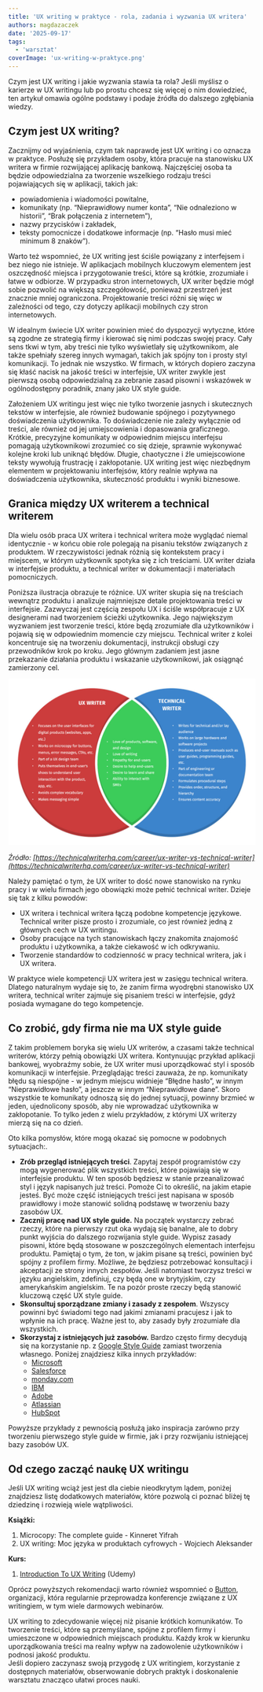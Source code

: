 ```yaml
---
title: 'UX writing w praktyce - rola, zadania i wyzwania UX writera'
authors: magdazaczek
date: '2025-09-17'
tags:
  - 'warsztat'
coverImage: 'ux-writing-w-praktyce.png'
---
```


Czym jest UX writing i jakie wyzwania stawia ta rola? Jeśli myślisz o karierze w
UX writingu lub po prostu chcesz się więcej o nim dowiedzieć, ten artykuł omawia
ogólne podstawy i podaje źródła do dalszego zgłębiania wiedzy.

<!--truncate-->

## Czym jest UX writing?

Zacznijmy od wyjaśnienia, czym tak naprawdę jest UX writing i co oznacza w
praktyce. Posłużę się przykładem osoby, która pracuje na stanowisku UX writera w
firmie rozwijającej aplikację bankową. Najczęściej osoba ta będzie
odpowiedzialna za tworzenie wszelkiego rodzaju treści pojawiających się w
aplikacji, takich jak:

- powiadomienia i wiadomości powitalne,
- komunikaty (np. “Nieprawidłowy numer konta”, “Nie odnaleziono w historii”,
  “Brak połączenia z internetem”),
- nazwy przycisków i zakładek,
- teksty pomocnicze i dodatkowe informacje (np. “Hasło musi mieć minimum 8
  znaków”).

Warto też wspomnieć, że UX writing jest ściśle powiązany z interfejsem i bez
niego nie istnieje. W aplikacjach mobilnych kluczowym elementem jest oszczędność
miejsca i przygotowanie treści, które są krótkie, zrozumiałe i łatwe w odbiorze.
W przypadku stron internetowych, UX writer będzie mógł sobie pozwolić na większą
szczegółowość, ponieważ przestrzeń jest znacznie mniej ograniczona.
Projektowanie treści różni się więc w zależności od tego, czy dotyczy aplikacji
mobilnych czy stron internetowych.

W idealnym świecie UX writer powinien mieć do dyspozycji wytyczne, które są
zgodne ze strategią firmy i kierować się nimi podczas swojej pracy. Cały sens
tkwi w tym, aby treści nie tylko wyświetlały się użytkownikom, ale także
spełniały szereg innych wymagań, takich jak spójny ton i prosty styl
komunikacji. To jednak nie wszystko. W firmach, w których dopiero zaczyna się
kłaść nacisk na jakość treści w interfejsie, UX writer zwykle jest pierwszą
osobą odpowiedzialną za zebranie zasad pisowni i wskazówek w ogólnodostępny
poradnik, znany jako UX style guide.

Założeniem UX writingu jest więc nie tylko tworzenie jasnych i skutecznych
tekstów w interfejsie, ale również budowanie spójnego i pozytywnego
doświadczenia użytkownika. To doświadczenie nie zależy wyłącznie od treści, ale
również od jej umiejscowienia i dopasowania graficznego. Krótkie, precyzyjne
komunikaty w odpowiednim miejscu interfejsu pomagają użytkownikowi zrozumieć co
się dzieje, sprawnie wykonywać kolejne kroki lub uniknąć błędów. Długie,
chaotyczne i źle umiejscowione teksty wywołują frustrację i zakłopotanie. UX
writing jest więc niezbędnym elementem w projektowaniu interfejsów, który
realnie wpływa na doświadczenia użytkownika, skuteczność produktu i wyniki
biznesowe.

## Granica między UX writerem a technical writerem

Dla wielu osób praca UX writera i technical writera może wyglądać niemal
identycznie - w końcu obie role polegają na pisaniu tekstów związanych z
produktem. W rzeczywistości jednak różnią się kontekstem pracy i miejscem, w
którym użytkownik spotyka się z ich treściami. UX writer działa w interfejsie
produktu, a technical writer w dokumentacji i materiałach pomocniczych.

Poniższa ilustracja obrazuje te różnice. UX writer skupia się na treściach
wewnątrz produktu i analizuje najmniejsze detale projektowania treści w
interfejsie. Zazwyczaj jest częścią zespołu UX i ściśle współpracuje z UX
designerami nad tworzeniem ścieżki użytkownika. Jego największym wyzwaniem jest
tworzenie treści, które będą zrozumiałe dla użytkowników i pojawią się w
odpowiednim momencie czy miejscu. Technical writer z kolei koncentruje się na
tworzeniu dokumentacji, instrukcji obsługi czy przewodników krok po kroku. Jego
głównym zadaniem jest jasne przekazanie działania produktu i wskazanie
użytkownikowi, jak osiągnąć zamierzony cel.

![Diagram Venna przedstawiający zazębiające się strefy zainteresowań tech writera i UX writera.](./images/UX-writer-vs-tech-writer-final.jpg)

_Źródło:
[https://technicalwriterhq.com/career/ux-writer-vs-technical-writer](https://technicalwriterhq.com/career/ux-writer-vs-technical-writer)_

Należy pamiętać o tym, że UX writer to dość nowe stanowisko na rynku pracy i w
wielu firmach jego obowiązki może pełnić technical writer. Dzieje się tak z
kilku powodów:

- UX writera i technical writera łączą podobne kompetencje językowe. Technical
  writer pisze prosto i zrozumiale, co jest również jedną z głównych cech w UX
  writingu.
- Osoby pracujące na tych stanowiskach łączy znakomita znajomość produktu i
  użytkownika, a także ciekawość w ich odkrywaniu.
- Tworzenie standardów to codzienność w pracy technical writera, jak i UX
  writera.

W praktyce wiele kompetencji UX writera jest w zasięgu technical writera.
Dlatego naturalnym wydaje się to, że zanim firma wyodrębni stanowisko UX
writera, technical writer zajmuje się pisaniem treści w interfejsie, gdyż
posiada wymagane do tego kompetencje.

## Co zrobić, gdy firma nie ma UX style guide

Z takim problemem boryka się wielu UX writerów, a czasami także technical
writerów, którzy pełnią obowiązki UX writera. Kontynuując przykład aplikacji
bankowej, wyobraźmy sobie, że UX writer musi uporządkować styl i sposób
komunikacji w interfejsie. Przeglądając treści zauważa, że np. komunikaty błędu
są niespójne - w jednym miejscu widnieje “Błędne hasło”, w innym “Nieprawidłowe
hasło”, a jeszcze w innym “Nieprawidłowe dane”. Skoro wszystkie te komunikaty
odnoszą się do jednej sytuacji, powinny brzmieć w jeden, ujednolicony sposób,
aby nie wprowadzać użytkownika w zakłopotanie. To tylko jeden z wielu
przykładów, z którymi UX writerzy mierzą się na co dzień.

Oto kilka pomysłów, które mogą okazać się pomocne w podobnych sytuacjach:.

- **Zrób przegląd istniejących treści**. Zapytaj zespół programistów czy mogą
  wygenerować plik wszystkich treści, które pojawiają się w interfejsie
  produktu. W ten sposób będziesz w stanie przeanalizować styl i język
  napisanych już treści. Pomoże Ci to określić, na jakim etapie jesteś. Być może
  część istniejących treści jest napisana w sposób prawidłowy i może stanowić
  solidną podstawę w tworzeniu bazy zasobów UX.
- **Zacznij pracę nad UX style guide.** Na początek wystarczy zebrać rzeczy,
  które na pierwszy rzut oka wydają się banalne, ale to dobry punkt wyjścia do
  dalszego rozwijania style guide. Wypisz zasady pisowni, które będą stosowane w
  poszczególnych elementach interfejsu produktu. Pamiętaj o tym, że ton, w jakim
  pisane są treści, powinien być spójny z profilem firmy. Możliwe, że będziesz
  potrzebować konsultacji i akceptacji ze strony innych zespołów. Jeśli
  natomiast tworzysz treści w języku angielskim, zdefiniuj, czy będą one w
  brytyjskim, czy amerykańskim angielskim. Te na pozór proste rzeczy będą
  stanowić kluczową część UX style guide.
- **Skonsultuj sporządzane zmiany i zasady z zespołem**. Wszyscy powinni być
  świadomi tego nad jakimi zmianami pracujesz i jak to wpłynie na ich pracę.
  Ważne jest to, aby zasady były zrozumiałe dla wszystkich.
- **Skorzystaj z istniejących już zasobów.** Bardzo często firmy decydują się na
  korzystanie np. z [Google Style Guide](https://developers.google.com/style)
  zamiast tworzenia własnego. Poniżej znajdziesz kilka innych przykładów:
  - [Microsoft](https://learn.microsoft.com/en-us/style-guide/welcome/)
  - [Salesforce](https://www.lightningdesignsystem.com/guidelines/voice-and-tone/)
  - [monday.com](https://www.brand-monday.com/tone-of-voice)
  - [IBM](https://carbondesignsystem.com/guidelines/content/overview/)
  - [Adobe](https://spectrum.adobe.com/page/voice-and-tone/)
  - [Atlassian](https://atlassian.design/content/)
  - [HubSpot](https://community.hubspot.com/t5/Getting-Started-on-the-Community/HubSpot-Voice-and-Tone-Guide/ba-p/632037)

Powyższe przykłady z pewnością posłużą jako inspiracja zarówno przy tworzeniu
pierwszego style guide w firmie, jak i przy rozwijaniu istniejącej bazy zasobów
UX.

## Od czego zacząć naukę UX writingu

Jeśli UX writing wciąż jest jest dla ciebie nieodkrytym lądem, poniżej
znajdziesz listę dodatkowych materiałów, które pozwolą ci poznać bliżej tę
dziedzinę i rozwieją wiele wątpliwości.

**Książki:**

1. Microcopy: The complete guide - Kinneret Yifrah
2. UX writing: Moc języka w produktach cyfrowych - Wojciech Aleksander

**Kurs:**

1. [Introduction To UX Writing](https://www.udemy.com/course/introduction-to-ux-writing/?couponCode=KEEPLEARNING)
   (Udemy)

Oprócz powyższych rekomendacji warto również wspomnieć o [Button](https://www.buttonevents.com/events), 
organizacji, która regularnie przeprowadza konferencje związane z UX writingiem, 
w tym wiele darmowych webinarów. 

UX writing to zdecydowanie więcej niż pisanie krótkich komunikatów. To tworzenie
treści, które są przemyślane, spójne z profilem firmy i umieszczone w
odpowiednich miejscach produktu. Każdy krok w kierunku uporządkowania treści ma
realny wpływ na zadowolenie użytkowników i podnosi jakość produktu.  
Jeśli dopiero zaczynasz swoją przygodę z UX writingiem, korzystanie z dostępnych
materiałów, obserwowanie dobrych praktyk i doskonalenie warsztatu znacząco
ułatwi proces nauki.
